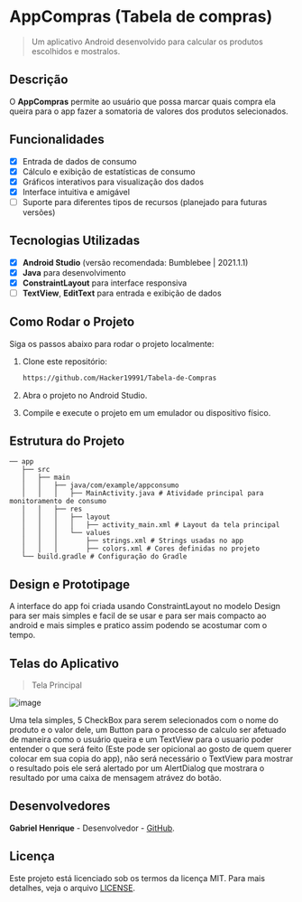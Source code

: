 # **AppCompras (Tabela de compras)**

> Um aplicativo Android desenvolvido para calcular os produtos escolhidos e mostralos.

## Descrição
O **AppCompras** permite ao usuário que possa marcar quais compra ela queira para o app fazer a somatoria de valores dos produtos selecionados.

## Funcionalidades
- [x] Entrada de dados de consumo
- [x] Cálculo e exibição de estatísticas de consumo
- [x] Gráficos interativos para visualização dos dados
- [x] Interface intuitiva e amigável
- [ ] Suporte para diferentes tipos de recursos (planejado para futuras versões)

## Tecnologias Utilizadas
- [x] **Android Studio** (versão recomendada: Bumblebee | 2021.1.1)
- [x] **Java** para desenvolvimento
- [x] **ConstraintLayout** para interface responsiva
- [ ] **TextView**, **EditText** para entrada e exibição de dados

## Como Rodar o Projeto
Siga os passos abaixo para rodar o projeto localmente:

1. Clone este repositório:
   ```bash
   https://github.com/Hacker19991/Tabela-de-Compras
   
2. Abra o projeto no Android Studio.
   
3. Compile e execute o projeto em um emulador ou dispositivo físico.

## Estrutura do Projeto

```
── app
   ├── src
   │   ├── main
   │   │   ├── java/com/example/appconsumo
   │   │   │   ├── MainActivity.java # Atividade principal para monitoramento de consumo
   │   │   ├── res
   │   │   │   ├── layout
   │   │   │   │   ├── activity_main.xml # Layout da tela principal
   │   │   │   └── values
   │   │   │       ├── strings.xml # Strings usadas no app
   │   │   │       ├── colors.xml # Cores definidas no projeto
   └── build.gradle # Configuração do Gradle
```

## Design e Prototipage
A interface do app foi criada usando ConstraintLayout no modelo Design para ser mais simples e facil de se usar e para ser mais compacto ao android e mais simples e pratico assim podendo se acostumar com o tempo.

## Telas do Aplicativo 

> Tela Principal

![image](https://github.com/user-attachments/assets/2ea387e4-6bba-4816-a8d7-ac6a0ad01d5b)

Uma tela simples,  5 CheckBox para serem selecionados com o nome do produto e o valor dele, um Button para o processo de calculo ser afetuado de maneira como o usuário queira e um TextView para o usuario poder entender o que será feito (Este pode ser opicional ao gosto de quem querer colocar em sua copia do app), não será necessário o TextView para mostrar o resultado pois ele será alertado por um AlertDialog que mostrara o resultado por uma caixa de mensagem atrávez do botão.

## Desenvolvedores
**Gabriel Henrique** - Desenvolvedor - [GitHub](https://github.com/Hacker19991).

## Licença
Este projeto está licenciado sob os termos da licença MIT. Para mais detalhes, veja o arquivo
[LICENSE](LICENSE).
